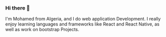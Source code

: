 ### Hi there 👋

I'm Mohamed from Algeria, and I do web application Development. I really enjoy learning languages and frameworks like React and React Native, as well as work on bootstrap Projects.
<!--
**Boumaadm/Boumaadm** is a ✨ _special_ ✨ repository because its `README.md` (this file) appears on your GitHub profile.

![Anurag's GitHub stats](https://github-readme-stats.vercel.app/api?username=Boumaadm&show_icons=true&theme=merko&hide=contribs,prs&count_private=true)


Here are some ideas to get you started:

- 🔭 I’m currently working on ...
- 🌱 I’m currently learning ...
- 👯 I’m looking to collaborate on ...
- 🤔 I’m looking for help with ...
- 💬 Ask me about ...
- 📫 How to reach me: ...
- 😄 Pronouns: ...
- ⚡ Fun fact: ...
-->
